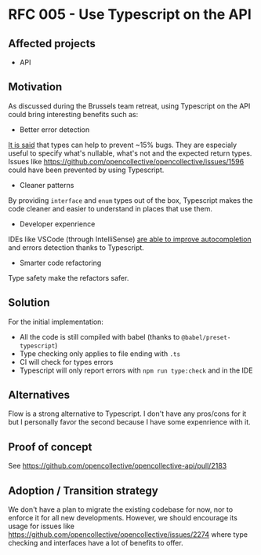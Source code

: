 # RFC 005 - Use Typescript on the API

## Affected projects

- API

## Motivation

As discussed during the Brussels team retreat, using Typescript on the API could bring
interesting benefits such as:

- Better error detection

[It is said](http://ttendency.cs.ucl.ac.uk/projects/type_study/documents/type_study.pdf) that
types can help to prevent ~15% bugs. They are especialy useful to specify what's nullable,
what's not and the expected return types. Issues like https://github.com/opencollective/opencollective/issues/1596
could have been prevented by using Typescript.

- Cleaner patterns

By providing `interface` and `enum` types out of the box, Typescript makes the code cleaner
and easier to understand in places that use them.

- Developer expenrience

IDEs like VSCode (through IntelliSense) [are able to improve autocompletion](https://code.visualstudio.com/docs/languages/typescript)
and errors detection thanks to Typescript.

- Smarter code refactoring

Type safety make the refactors safer.

## Solution

For the initial implementation:

- All the code is still compiled with babel (thanks to `@babel/preset-typescript`)
- Type checking only applies to file ending with `.ts`
- CI will check for types errors
- Typescript will only report errors with `npm run type:check` and in the IDE

## Alternatives

Flow is a strong alternative to Typescript. I don't have any pros/cons for it but
I personally favor the second because I have some expenrience with it.

## Proof of concept

See https://github.com/opencollective/opencollective-api/pull/2183

## Adoption / Transition strategy

We don't have a plan to migrate the existing codebase for now, nor to enforce it for all new
developments. However, we should encourage its usage for issues like https://github.com/opencollective/opencollective/issues/2274
where type checking and interfaces have a lot of benefits to offer.
